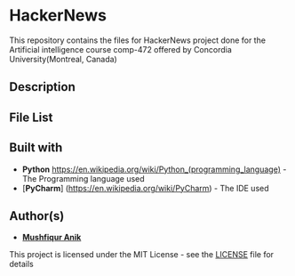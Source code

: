 # HackerNews
This repository contains the files for HackerNews project done for the Artificial intelligence course comp-472 offered by Concordia University(Montreal, Canada)

## Description 



## File List

## Built with
* **Python** https://en.wikipedia.org/wiki/Python_(programming_language) - The Programming language used
* [**PyCharm**] (https://en.wikipedia.org/wiki/PyCharm) - The IDE used

## Author(s)

* [**Mushfiqur Anik**](https://github.com/mushfiqur-anik)

This project is licensed under the MIT License - see the [LICENSE](LICENSE) file for details





 
